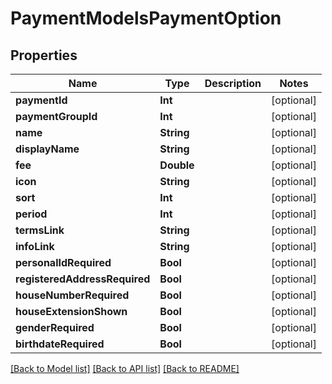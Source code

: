 # PaymentModelsPaymentOption

## Properties
Name | Type | Description | Notes
------------ | ------------- | ------------- | -------------
**paymentId** | **Int** |  | [optional] 
**paymentGroupId** | **Int** |  | [optional] 
**name** | **String** |  | [optional] 
**displayName** | **String** |  | [optional] 
**fee** | **Double** |  | [optional] 
**icon** | **String** |  | [optional] 
**sort** | **Int** |  | [optional] 
**period** | **Int** |  | [optional] 
**termsLink** | **String** |  | [optional] 
**infoLink** | **String** |  | [optional] 
**personalIdRequired** | **Bool** |  | [optional] 
**registeredAddressRequired** | **Bool** |  | [optional] 
**houseNumberRequired** | **Bool** |  | [optional] 
**houseExtensionShown** | **Bool** |  | [optional] 
**genderRequired** | **Bool** |  | [optional] 
**birthdateRequired** | **Bool** |  | [optional] 

[[Back to Model list]](../README.md#documentation-for-models) [[Back to API list]](../README.md#documentation-for-api-endpoints) [[Back to README]](../README.md)


